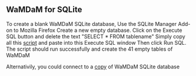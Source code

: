 ## WaMDaM for SQLite

To create a blank WaMDaM SQLite database, 
Use the SQLite Manager Add-on to Mozilla Firefox
Create a new empty database. Click on the Execute SQL button and delete the text "SELECT * FROM tablename"
Simply copy all this [script](/schemas/SQLite/WaMDaM_Nov2017_SQLite.sql) and paste into this Execute SQL window
Then click Run SQL. The script should run successfully and create the 41 empty tables of WaMDaM


Alternativily, you could connect to a [copy](/schemas/SQLite/Blank_db_copy) of WaMDaM SQLite database
